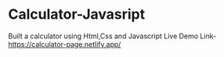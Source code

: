 # Calculator-Javasript
Built a calculator using Html,Css and Javascript
Live Demo Link- https://calculator-page.netlify.app/
